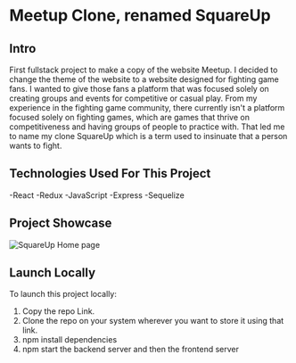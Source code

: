 # Meetup Clone, renamed SquareUp

## Intro

First fullstack project to make a copy of the website Meetup. I decided to change the theme of the website
to a website designed for fighting game fans. I wanted to give those fans a platform that was focused solely on
creating groups and events for competitive or casual play. From my experience in the fighting game community,
there currently isn't a platform focused solely on fighting games, which are games that thrive on competitiveness
and having groups of people to practice with. That led me to name my clone SquareUp which is a term used to
insinuate that a person wants to fight.

## Technologies Used For This Project
-React
-Redux
-JavaScript
-Express
-Sequelize

## Project Showcase
![SquareUp Home page](https://user-images.githubusercontent.com/108007042/226363221-29d17071-98f9-4857-8360-3d50cb1e83dc.jpg)

## Launch Locally
To launch this project locally:
1. Copy the repo Link.
2. Clone the repo on your system wherever you want to store it using that link.
3. npm install dependencies
4. npm start the backend server and then the frontend server
